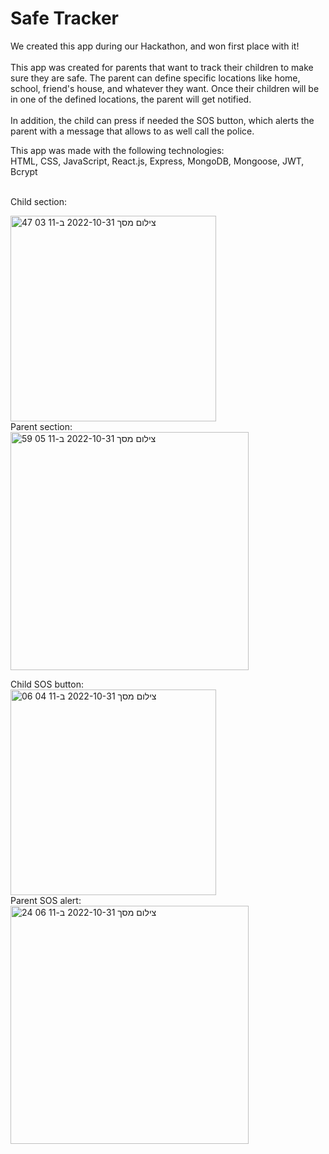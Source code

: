 # Safe Tracker
We created this app during our Hackathon, and won first place with it!
<br/>
<br/>
This app was created for parents that want to track their children to make sure they are safe.
The parent can define specific locations like home, school, friend's house, and whatever they want. 
Once their children will be in one of the defined locations, the parent will get notified. 
<br/>
<br/>
In addition, the child can press if needed the SOS button, which alerts the parent with a message that allows to as well call the police.
<br/>


This app was made with the following technologies:
<br/>
HTML, CSS, JavaScript, React.js, Express, MongoDB, Mongoose, JWT, Bcrypt
<br/>
<br/>

Child section:

<img width="329" alt="צילום מסך 2022-10-31 ב-11 03 47" src="https://user-images.githubusercontent.com/110329048/198971812-6d1c1d9f-a58c-43be-ba84-23e841138b57.png">
<br/>
Parent section:
<br/>
<img width="381" alt="צילום מסך 2022-10-31 ב-11 05 59" src="https://user-images.githubusercontent.com/110329048/198971857-bd599089-e07e-4695-89c1-56c76795e2e2.png">

Child SOS button:
<br/>
<img width="329" alt="צילום מסך 2022-10-31 ב-11 04 06" src="https://user-images.githubusercontent.com/110329048/198971956-54342d27-4e03-4435-9873-46a330f1b0cd.png">
<br/>
Parent SOS alert:
<br/>
<img width="381" alt="צילום מסך 2022-10-31 ב-11 06 24" src="https://user-images.githubusercontent.com/110329048/198972020-d7c274b1-21ba-4c9b-a6ad-bb011851e200.png">


